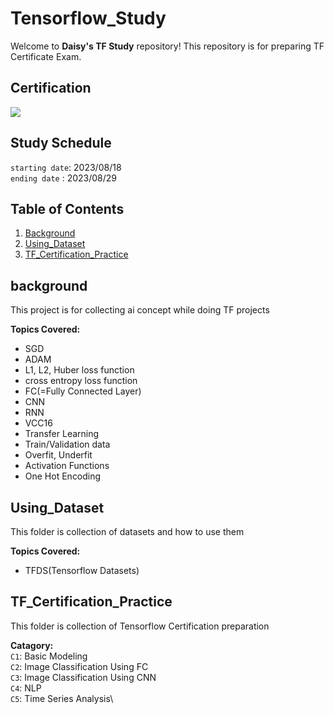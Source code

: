 # Tensorflow_Study

Welcome to **Daisy's TF Study** repository!
This repository is for preparing TF Certificate Exam.

## Certification
![](https://api.accredible.com/v1/frontend/credential_website_embed_image/certificate/80874481)

## Study Schedule
`starting date`:  2023/08/18   
`ending date`  :  2023/08/29

## Table of Contents

1. [Background](#Background)
2. [Using_Dataset](#Using_Dataset)
3. [TF_Certification_Practice](#TF_Certification_Practice)

## background
This project is for collecting ai concept while doing TF projects

**Topics Covered:**
- SGD
- ADAM
- L1, L2, Huber loss function
- cross entropy loss function
- FC(=Fully Connected Layer)
- CNN
- RNN
- VCC16
- Transfer Learning
- Train/Validation data
- Overfit, Underfit
- Activation Functions
- One Hot Encoding


## Using_Dataset
This folder is collection of datasets and how to use them

**Topics Covered:**
- TFDS(Tensorflow Datasets)

## TF_Certification_Practice
This folder is collection of Tensorflow Certification preparation

**Catagory:**\
`C1`: Basic Modeling\
`C2`: Image Classification Using FC\
`C3`: Image Classification Using CNN\
`C4`: NLP\
`C5`: Time Series Analysis\

